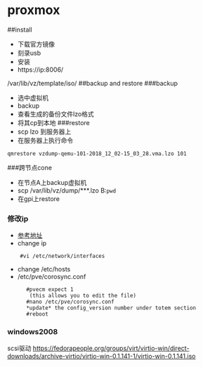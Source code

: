 proxmox
==========
##install
+ 下载官方镜像
+ 刻录usb
+ 安装
+ https://ip:8006/

/var/lib/vz/template/iso/
##backup and restore
###backup
+ 选中虚拟机
+ backup
+ 查看生成的备份文件lzo格式
+ 将其cp到本地
###restore
+ scp lzo 到服务器上
+ 在服务器上执行命令
```
qmrestore vzdump-qemu-101-2018_12_02-15_03_28.vma.lzo 101
```

###跨节点cone
+ 在节点A上backup虚拟机
+ scp  /var/lib/vz/dump/***.lzo B:`pwd`
+ 在gpi上restore

### 修改ip
+ [参考地址](https://forum.proxmox.com/threads/can-proxmox-server-ip-be-changed.43486/) 
+ change ip
```
	#vi /etc/network/interfaces
```
+ change /etc/hosts
+ /etc/pve/corosync.conf
```
      #pvecm expect 1
       (this allows you to edit the file)
      #nano /etc/pve/corosync.conf
      *update* the config_version number under totem section
      #reboot
```

### windows2008
scsi驱动
https://fedorapeople.org/groups/virt/virtio-win/direct-downloads/archive-virtio/virtio-win-0.1.141-1/virtio-win-0.1.141.iso
